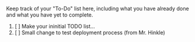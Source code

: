 Keep track of your "To-Do" list here, including what you have already done 
and what you have yet to complete.

1. [ ] Make your ininitial TODO list...
2. [ ] Small change to test deployment process (from Mr. Hinkle)
